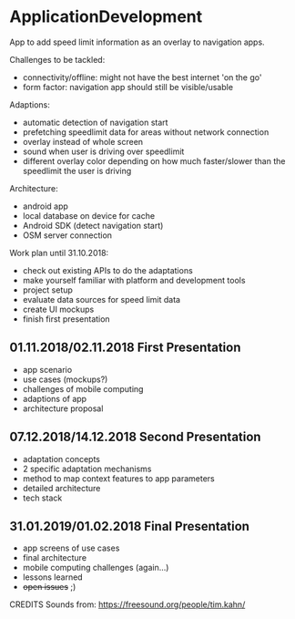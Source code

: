 # ApplicationDevelopment

App to add speed limit information as an overlay to navigation apps.

Challenges to be tackled:

- connectivity/offline: might not have the best internet 'on the go'
- form factor: navigation app should still be visible/usable

Adaptions:

- automatic detection of navigation start
- prefetching speedlimit data for areas without network connection
- overlay instead of whole screen
- sound when user is driving over speedlimit
- different overlay color depending on how much faster/slower than the speedlimit the user is driving

Architecture:

- android app
- local database on device for cache
- Android SDK (detect navigation start)
- OSM server connection

Work plan until 31.10.2018:

- check out existing APIs to do the adaptations
- make yourself familiar with platform and development tools
- project setup
- evaluate data sources for speed limit data
- create UI mockups
- finish first presentation

## **01.11.2018/02.11.2018** First Presentation

- app scenario
- use cases (mockups?)
- challenges of mobile computing
- adaptions of app
- architecture proposal

## **07.12.2018/14.12.2018** Second Presentation

- adaptation concepts
- 2 specific adaptation mechanisms
- method to map context features to app parameters
- detailed architecture
- tech stack

## **31.01.2019/01.02.2018** Final Presentation

- app screens of use cases
- final architecture
- mobile computing challenges (again...)
- lessons learned
- ~~open issues~~ ;)


CREDITS
Sounds from:
https://freesound.org/people/tim.kahn/
